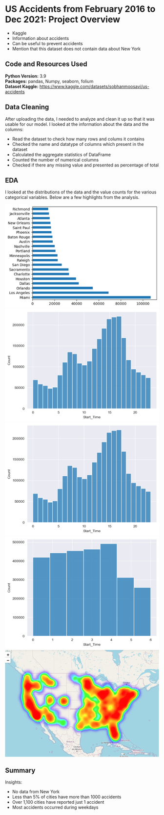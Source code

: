 # US Accidents from February 2016 to Dec 2021: Project Overview
* Kaggle
* Information about accidents
* Can be useful to prevent accidents
* Mention that this dataset does not contain data about New York

## Code and Resources Used 
**Python Version:** 3.9  
**Packages:** pandas, Numpy, seaborn, folium  
**Dataset Kaggle:** https://www.kaggle.com/datasets/sobhanmoosavi/us-accidents 

## Data Cleaning
After uploading the data, I needed to analyze and clean it up so that it was usable for our model. I looked at the information about the data and the columns:

*	Read the dataset to check how many rows and colums it contains
*	Checked the name and datatype of columns which present in the dataset
*	Calculated the aggregate statistics of DataFrame
*	Counted the number of numerical columns
*	Checked if there any missing value and presented as percentage of total 

## EDA
I looked at the distributions of the data and the value counts for the various categorical variables. Below are a few highlights from the analysis. 

![alt text](https://github.com/nengnengfei/Data_Science_US-Accidents/blob/main/accidents_by_city.png "Accidents by City")
![alt text](https://github.com/nengnengfei/Data_Science_US-Accidents/blob/main/occurrence_of_accidents_by_hour%20.png "Occurrence of Accidents by Hour")
![alt text](https://github.com/nengnengfei/Data_Science_US-Accidents/blob/main/occurrence_of_accidents_by_hour_Sunday%20.png "Occurrence of Accidents by Hour on Sundays")
![alt text](https://github.com/nengnengfei/Data_Science_US-Accidents/blob/main/occurrence_of_accidents_by_dayofweek.png "Occurrence of Accidents by Day of Week")
![alt text](https://github.com/nengnengfei/Data_Science_US-Accidents/blob/main/accidents_HeatMap.png "Accidents HeatMap")

## Summary 

Insights:
*	No data from New York
*	Less than 5% of cities have more than 1000 accidents
*	Over 1,100 cities have reported just 1 accident
*	Most accidents occurred during weekdays
